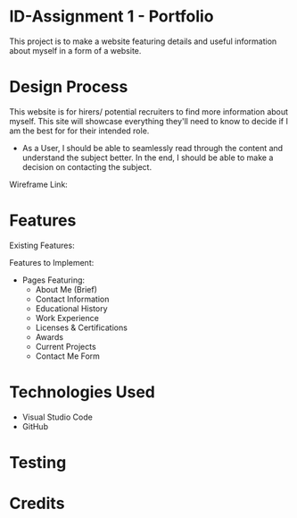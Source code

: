 # ID-Assignment 1 - Portfolio

This project is to make a website featuring details and useful information about myself in a form of a website.

# Design Process

This website is for hirers/ potential recruiters to find more information about myself. This site will showcase everything they'll need to know to decide if I am the best for for their intended role.

- As a User, I should be able to seamlessly read through the content and understand the subject better. In the end, I should be able to make a decision on contacting the subject.
  
Wireframe Link:

# Features

Existing Features:

Features to Implement:
- Pages Featuring:
  - About Me (Brief)
  - Contact Information
  - Educational History
  - Work Experience
  - Licenses & Certifications
  - Awards 
  - Current Projects
  - Contact Me Form




# Technologies Used
- Visual Studio Code
- GitHub

# Testing

# Credits

